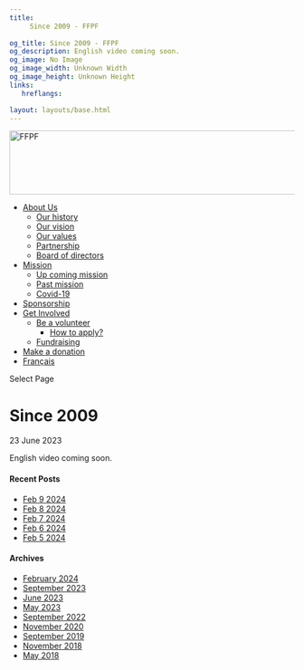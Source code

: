 ```yaml
---
title: 
     Since 2009 - FFPF
    
og_title: Since 2009 - FFPF
og_description: English video coming soon.
og_image: No Image
og_image_width: Unknown Width
og_image_height: Unknown Height
links:
   hreflangs:

layout: layouts/base.html
---
```

[ <img src='/wp-content/uploads/2018/10/logo-ffpf.webp' width='505'
height='113' alt='FFPF' /> ](/en/get-involved)

  * [ About Us ](/en/about-us)
    * [ Our history ](/en/about-us#history)
    * [ Our vision ](/en/about-us#vision)
    * [ Our values ](/en/about-us#values)
    * [ Partnership ](/en/about-us#partnership)
    * [ Board of directors ](/en/about-us#board)
  * [ Mission ](/en/mission)
    * [ Up coming mission ](/en/mission#up)
    * [ Past mission ](/en/mission#past)
    * [ Covid-19 ]( /en/article/2020/covid-19-en/)
  * [ Sponsorship ](/en/sponsorship)
  * [ Get Involved ](/en/get-involved)
    * [ Be a volunteer ](/en/get-involved#apply)
      * [ How to apply? ](/en/get-involved#apply)
    * [ Fundraising ](/en/get-involved#collecte)
  * [ Make a donation ](/en/donate/)
  * [ Français ](/fr/sponsorship-tag/surgery/)

[ ]( )

Select Page

#  Since 2009

23 June 2023

English video coming soon.

####  Recent Posts

  * [ Feb 9 2024 ]( /en/article/2024/02/09/feb-9-2024/)
  * [ Feb 8 2024 ]( /en/article/2024/02/08/feb-8-2024/)
  * [ Feb 7 2024 ]( /en/article/2024/02/07/feb-7-2024/)
  * [ Feb 6 2024 ]( /en/article/2024/02/06/feb-6-2024/)
  * [ Feb 5 2024 ]( /en/article/2024/02/05/feb-5-2024/)

####  Archives

  * [ February 2024 ]( /en/article/2024/02/)
  * [ September 2023 ](/09/)
  * [ June 2023 ](/)
  * [ May 2023 ]( /en/article/2023/05/)
  * [ September 2022 ]( /en/article/2022/09/)
  * [ November 2020 ]( /en/article/2020/11/)
  * [ September 2019 ]( /en/article/2019/09/)
  * [ November 2018 ]( /en/article/2018/11/)
  * [ May 2018 ]( /en/article/2018/05/)



